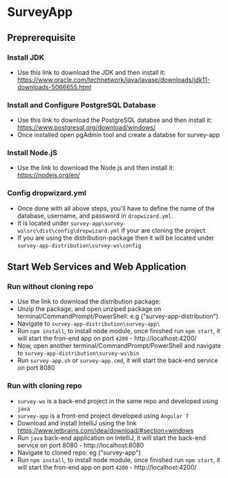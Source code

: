 # SurveyApp

## Preprerequisite

### Install JDK
- Use this link to download the JDK and then install it: https://www.oracle.com/technetwork/java/javase/downloads/jdk11-downloads-5066655.html

### Install and Configure PostgreSQL Database
- Use this link to download the PostgreSQL databse and then install it: https://www.postgresql.org/download/windows/
- Once installed open pgAdmin tool and create a databse for survey-app

### Install Node.jS
- Use the link to download the Node.js and then install it: https://nodejs.org/en/

### Config dropwizard.yml
- Once done with all above steps, you'll have to define the name of the database, username, and password in `dropwizard.yml`.
- It is located under `survey-app\survey-ws\src\dist\config\dropwizard.yml` if your are cloning the project.
- If you are using the distribution-package then it will be located under `survey-app-distribution\survey-ws\config`

## Start Web Services and Web Application

### Run without cloning repo
- Use the link to download the distribution package: 
- Unzip the package, and open unziped package on terminal/CommandPrompt/PowerShell: e.g ("survey-app-distribution\")
- Navigate to `survey-app-distribution\survey-app\`
- Run `npm install`, to install node module, once finished run `npm start`, it will start the fron-end app on port `4200` - http://localhost:4200/
- Now, open another terminal/CommandPrompt/PowerShell and navigate to `survey-app-distribution\survey-ws\bin`
- Run `survey-app.sh` or `survey-app.cmd`, it will start the back-end service on port 8080

### Run with cloning repo
- `survey-ws` is a back-end project in the same repo and developed using `java`
- `survey-app` is a front-end project developed using `Angular 7`
- Download and install IntelliJ using the link https://www.jetbrains.com/idea/download/#section=windows
- Run `java` back-end application on IntelliJ, it will start the back-end service on port 8080 - http://localhost:8080
- Navigate to cloned repo: eg ("survey-app\")
- Run `npm install`, to install node module, once finished run `npm start`, it will start the fron-end app on port `4200` - http://localhost:4200/

